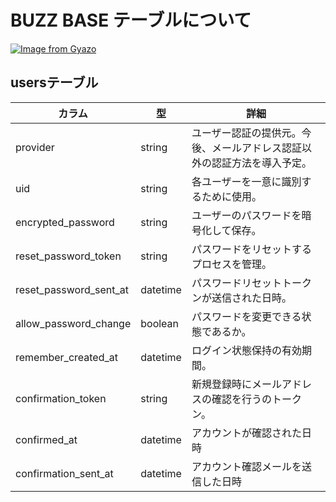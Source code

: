 # BUZZ BASE テーブルについて

[![Image from Gyazo](https://i.gyazo.com/675a5d6a117b37be94c45cece4db3970.png)](https://gyazo.com/675a5d6a117b37be94c45cece4db3970)

## usersテーブル
| カラム | 型 | 詳細 |
| --- | --- | --- |
| provider | string | ユーザー認証の提供元。今後、メールアドレス認証以外の認証方法を導入予定。 |
| uid | string | 各ユーザーを一意に識別するために使用。 |
| encrypted_password | string | ユーザーのパスワードを暗号化して保存。 |
| reset_password_token | string | パスワードをリセットするプロセスを管理。 |
| reset_password_sent_at | datetime | パスワードリセットトークンが送信された日時。 |
| allow_password_change | boolean | パスワードを変更できる状態であるか。 |
| remember_created_at | datetime | ログイン状態保持の有効期間。 |
| confirmation_token | string | 新規登録時にメールアドレスの確認を行うのトークン。 |
| confirmed_at | datetime | アカウントが確認された日時 |
| confirmation_sent_at | datetime | アカウント確認メールを送信した日時 |